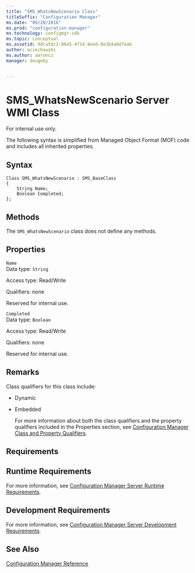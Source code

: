```yaml
---
title: "SMS_WhatsNewScenario Class"
titleSuffix: "Configuration Manager"
ms.date: "09/20/2016"
ms.prod: "configuration-manager"
ms.technology: configmgr-sdk
ms.topic: conceptual
ms.assetid: 9dca5dc2-06e5-4714-8eed-8e3b4a0d7eab
author: aczechowski
ms.author: aaroncz
manager: dougeby


---
```

# SMS_WhatsNewScenario Server WMI Class
For internal use only.  

 The following syntax is simplified from Managed Object Format (MOF) code and includes all inherited properties.  

## Syntax  

```  
Class SMS_WhatsNewScenario : SMS_BaseClass  
{  
    String Name;  
    Boolean Completed;  
};  

```  

## Methods  
 The `SMS_WhatsNewScenario` class does not define any methods.  

## Properties  
 `Name`  
 Data type: `String`  

 Access type: Read/Write  

 Qualifiers: none  

 Reserved for internal use.  

 `Completed`  
 Data type: `Boolean`  

 Access type: Read/Write  

 Qualifiers: none  

 Reserved for internal use.  

## Remarks  
 Class qualifiers for this class include:  

- Dynamic  

- Embedded  

  For more information about both the class qualifiers and the property qualifiers included in the Properties section, see [Configuration Manager Class and Property Qualifiers](../../../develop/reference/misc/class-and-property-qualifiers.md).  

## Requirements  

## Runtime Requirements  
 For more information, see [Configuration Manager Server Runtime Requirements](../../../develop/core/reqs/server-runtime-requirements.md).  

## Development Requirements  
 For more information, see [Configuration Manager Server Development Requirements](../../../develop/core/reqs/server-development-requirements.md).  

## See Also  
 [Configuration Manager Reference](../../../develop/reference/configuration-manager-reference.md)
